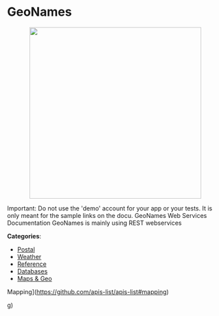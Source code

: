 # GeoNames
<p align="center">
    <img width="400" src="https://raw.githubusercontent.com/apis-list/apis-list/apis/geonames/logo_256x256.png" />
</p>

Important: Do not use the 'demo' account for your app or your tests. It is only meant for the sample links on the docu. GeoNames Web Services Documentation GeoNames is mainly using REST webservices



**Categories**:
- [Postal](https://github.com/apis-list/apis-list#postal)
- [Weather](https://github.com/apis-list/apis-list#weather)
- [Reference](https://github.com/apis-list/apis-list#reference)
- [Databases](https://github.com/apis-list/apis-list#databases)
- [Maps & Geo](https://github.com/apis-list/apis-list#maps-and-geo)



Mapping](https://github.com/apis-list/apis-list#mapping)



g)



